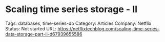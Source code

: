 # Scaling time series storage - II

Tags: databases, time-series-db
Category: Articles
Company: Netflix
Status: Not started
URL: https://netflixtechblog.com/scaling-time-series-data-storage-part-ii-d67939655586